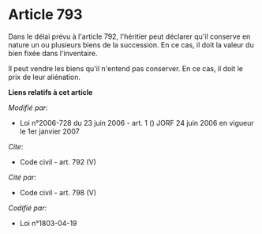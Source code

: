 # Article 793

Dans le délai prévu à l'article 792, l'héritier peut déclarer qu'il conserve en nature un ou plusieurs biens de la
succession. En ce cas, il doit la valeur du bien fixée dans l'inventaire. 

Il peut vendre les biens qu'il n'entend pas conserver. En ce cas, il doit le prix de leur aliénation.

**Liens relatifs à cet article**

_Modifié par_:

  - Loi n°2006-728 du 23 juin 2006 - art. 1 () JORF 24 juin 2006 en vigueur le 1er janvier 2007

_Cite_:

  - Code civil - art. 792 (V)

_Cité par_:

  - Code civil - art. 798 (V)

_Codifié par_:

  - Loi n°1803-04-19
